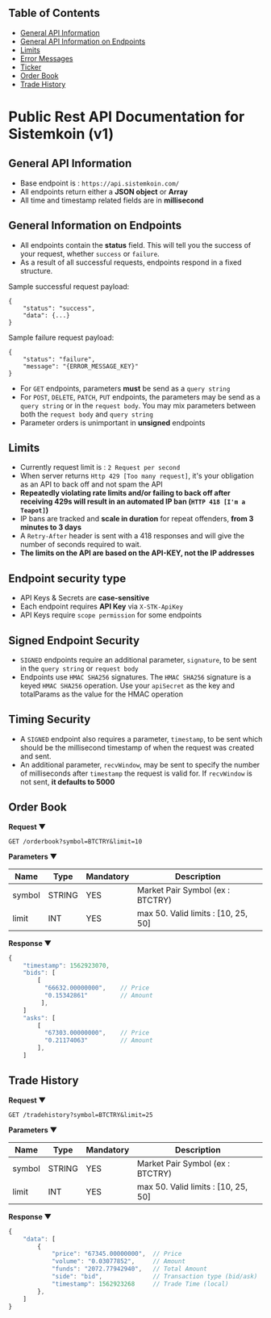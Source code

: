 ## Table of Contents
- [General API Information](#general-api-information)
- [General API Information on Endpoints](#general-api-information-on-endpoints)
- [Limits](#limits)
- [Error Messages](#error-messages)
- [Ticker](#market-ticker)
- [Order Book](#order-book)
- [Trade History](#trade-history)

# Public Rest API Documentation for Sistemkoin (v1)

## General API Information
- Base endpoint is : ``https://api.sistemkoin.com/``
- All endpoints return either a **JSON object** or **Array**
- All time and  timestamp related fields are in **millisecond**

## General Information on Endpoints
- All endpoints contain the **status** field. This will tell you the success of your request, whether ``success`` or ``failure``.
- As a result of all successful requests, endpoints respond in a fixed structure.

Sample successful request payload:
```
{
    "status": "success",
    "data": {...}
}
```


Sample failure request payload:
```
{
    "status": "failure",
    "message": "{ERROR_MESSAGE_KEY}"
}
```

- For ``GET`` endpoints, parameters **must** be send as a ``query string``
- For ``POST``, ``DELETE``, ``PATCH``, ``PUT`` endpoints, the parameters may be send as a ``query string`` or in the ``request body``. You may mix parameters between both the ``request body`` and ``query string``
- Parameter orders is unimportant in **unsigned** endpoints

## Limits
- Currently request limit is : ``2 Request per second``
- When server returns ``Http 429 [Too many request]``, it's your obligation as an API to back off and not spam the API
- **Repeatedly violating rate limits and/or failing to back off after receiving 429s will result in an automated IP ban (``HTTP 418 [I'm a Teapot]``)**
- IP bans are tracked and **scale in duration** for repeat offenders, **from 3 minutes to 3 days**
- A ``Retry-After`` header is sent with a 418 responses and will give the number of seconds required to wait.
- **The limits on the API are based on the API-KEY, not the IP addresses**

## Endpoint security type
- API Keys & Secrets are **case-sensitive**
- Each endpoint requires **API Key** via ``X-STK-ApiKey``
- API Keys require ``scope permission`` for some endpoints

## Signed Endpoint Security
- ``SIGNED`` endpoints require an additional parameter, ``signature``, to be sent in the ``query string`` or ``request body``
- Endpoints use ``HMAC SHA256`` signatures. The ``HMAC SHA256`` signature is a keyed ``HMAC SHA256`` operation. Use your ``apiSecret`` as the key and totalParams as the value for the HMAC operation

## Timing Security
- A ``SIGNED`` endpoint also requires a parameter, ``timestamp``, to be sent which should be the millisecond timestamp of when the request was created and sent.
- An additional parameter, ``recvWindow``, may be sent to specify the number of milliseconds after ``timestamp`` the request is valid for. If ``recvWindow`` is not sent, **it defaults to 5000**




## Order Book

**Request &#x25BC;**

```
GET /orderbook?symbol=BTCTRY&limit=10
```

**Parameters &#x25BC;**

Name | Type | Mandatory | Description
------------ | ------------ | ------------ | ------------
symbol | STRING | YES | Market Pair Symbol (ex : BTCTRY)
limit | INT | YES | max 50. Valid limits : [10, 25, 50]

**Response &#x25BC;**

``` javascript
{
    "timestamp": 1562923070,
    "bids": [
        [
          "66632.00000000",    // Price
          "0.15342861"         // Amount
         ],
    ]
    "asks": [
        [
          "67303.00000000",    // Price
          "0.21174063"         // Amount
        ],
    ]
```

## Trade History

**Request &#x25BC;**

```
GET /tradehistory?symbol=BTCTRY&limit=25
```

**Parameters &#x25BC;**

Name | Type | Mandatory | Description
------------ | ------------ | ------------ | ------------
symbol | STRING | YES | Market Pair Symbol (ex : BTCTRY)
limit | INT | YES | max 50. Valid limits : [10, 25, 50]

**Response &#x25BC;**

``` javascript
{
    "data": [
        {
            "price": "67345.00000000",  // Price
            "volume": "0.03077852",     // Amount
            "funds": "2072.77942940",   // Total Amount
            "side": "bid",              // Transaction type (bid/ask)
            "timestamp": 1562923268     // Trade Time (local)
        },
    ]
}
```
